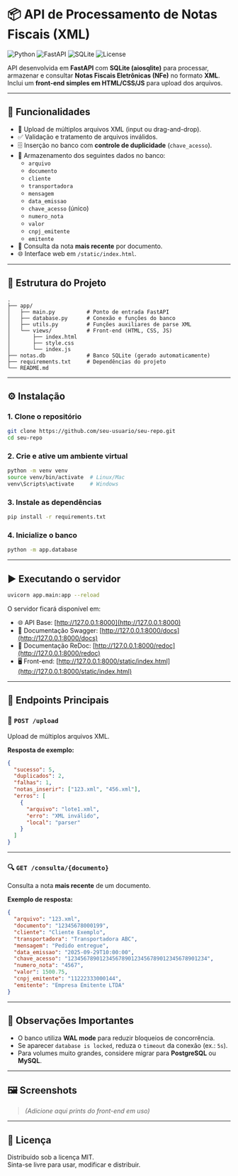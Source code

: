 # 📦 API de Processamento de Notas Fiscais (XML)

![Python](https://img.shields.io/badge/Python-3.11%2B-blue)
![FastAPI](https://img.shields.io/badge/FastAPI-0.115%2B-009688)
![SQLite](https://img.shields.io/badge/SQLite-3-lightgrey)
![License](https://img.shields.io/badge/license-MIT-green)

API desenvolvida em **FastAPI** com **SQLite (aiosqlite)** para processar, armazenar e consultar **Notas Fiscais Eletrônicas (NFe)** no formato **XML**.  
Inclui um **front-end simples em HTML/CSS/JS** para upload dos arquivos.

---

## 🚀 Funcionalidades

- 📂 Upload de múltiplos arquivos XML (input ou drag-and-drop).
- ✅ Validação e tratamento de arquivos inválidos.
- 🗄️ Inserção no banco com **controle de duplicidade** (`chave_acesso`).
- 💾 Armazenamento dos seguintes dados no banco:
  - `arquivo`
  - `documento`
  - `cliente`
  - `transportadora`
  - `mensagem`
  - `data_emissao`
  - `chave_acesso` (único)
  - `numero_nota`
  - `valor`
  - `cnpj_emitente`
  - `emitente`
- 🔎 Consulta da nota **mais recente** por documento.
- 🌐 Interface web em `/static/index.html`.

---

## 📂 Estrutura do Projeto

```
.
├── app/
│   ├── main.py          # Ponto de entrada FastAPI
│   ├── database.py      # Conexão e funções do banco
│   ├── utils.py         # Funções auxiliares de parse XML
│   └── views/           # Front-end (HTML, CSS, JS)
│       ├── index.html
│       ├── style.css
│       └── index.js
├── notas.db             # Banco SQLite (gerado automaticamente)
├── requirements.txt     # Dependências do projeto
└── README.md
```

---

## ⚙️ Instalação

### 1. Clone o repositório

```bash
git clone https://github.com/seu-usuario/seu-repo.git
cd seu-repo
```

### 2. Crie e ative um ambiente virtual

```bash
python -m venv venv
source venv/bin/activate  # Linux/Mac
venv\Scripts\activate     # Windows
```

### 3. Instale as dependências

```bash
pip install -r requirements.txt
```

### 4. Inicialize o banco

```bash
python -m app.database
```

---

## ▶️ Executando o servidor

```bash
uvicorn app.main:app --reload
```

O servidor ficará disponível em:

- 🌐 API Base: [http://127.0.0.1:8000](http://127.0.0.1:8000)
- 📑 Documentação Swagger: [http://127.0.0.1:8000/docs](http://127.0.0.1:8000/docs)
- 📘 Documentação ReDoc: [http://127.0.0.1:8000/redoc](http://127.0.0.1:8000/redoc)
- 🖥️ Front-end: [http://127.0.0.1:8000/static/index.html](http://127.0.0.1:8000/static/index.html)

---

## 📑 Endpoints Principais

### 🔼 `POST /upload`

Upload de múltiplos arquivos XML.

**Resposta de exemplo:**

```json
{
  "sucesso": 5,
  "duplicados": 2,
  "falhas": 1,
  "notas_inserir": ["123.xml", "456.xml"],
  "erros": [
    {
      "arquivo": "lote1.xml",
      "erro": "XML inválido",
      "local": "parser"
    }
  ]
}
```

---

### 🔍 `GET /consulta/{documento}`

Consulta a nota **mais recente** de um documento.

**Exemplo de resposta:**

```json
{
  "arquivo": "123.xml",
  "documento": "12345678000199",
  "cliente": "Cliente Exemplo",
  "transportadora": "Transportadora ABC",
  "mensagem": "Pedido entregue",
  "data_emissao": "2025-09-29T10:00:00",
  "chave_acesso": "12345678901234567890123456789012345678901234",
  "numero_nota": "4567",
  "valor": 1500.75,
  "cnpj_emitente": "11222333000144",
  "emitente": "Empresa Emitente LTDA"
}
```

---

## 📌 Observações Importantes

- O banco utiliza **WAL mode** para reduzir bloqueios de concorrência.
- Se aparecer `database is locked`, reduza o `timeout` da conexão (ex.: `5s`).
- Para volumes muito grandes, considere migrar para **PostgreSQL** ou **MySQL**.

---

## 🖼️ Screenshots

> _(Adicione aqui prints do front-end em uso)_

---

## 📜 Licença

Distribuído sob a licença MIT.  
Sinta-se livre para usar, modificar e distribuir.
